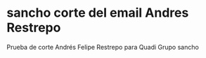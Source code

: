 # sancho corte del email  Andres Restrepo

Prueba de corte Andrés Felipe Restrepo para Quadi Grupo sancho
 
